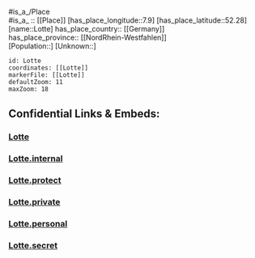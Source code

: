 ﻿---
location: [52.28,7.9] 
mapzoom: [7,12] 
mapmarker: city 
type: City
tags:
- geo/City


SpocWebEntityId: 32103
isDeleted: false
confidential: public

---
#is_a_/Place  
#is_a_ :: [[Place]] 
[has_place_longitude::7.9] 
[has_place_latitude::52.28] 
[name::Lotte] 
has_place_country:: [[Germany]]  
has_place_province:: [[NordRhein-Westfahlen]]  
[Population::] 
[Unknown::] 


```leaflet
id: Lotte
coordinates: [[Lotte]] 
markerFile: [[Lotte]] 
defaultZoom: 11 
maxZoom: 18
```


## Confidential Links & Embeds: 

### [Lotte](/_public/Earth/Continent/Europe/Europe~Central/Germany/Germany~West/Nord_Rhein-Westfalen/counties~NW/Steinfurt/cities~Steinfurt/Lotte.md) 

### [Lotte.internal](/_internal/Earth/Continent/Europe/Europe~Central/Germany/Germany~West/Nord_Rhein-Westfalen/counties~NW/Steinfurt/cities~Steinfurt/Lotte.internal.md) 

### [Lotte.protect](/_protect/Earth/Continent/Europe/Europe~Central/Germany/Germany~West/Nord_Rhein-Westfalen/counties~NW/Steinfurt/cities~Steinfurt/Lotte.protect.md) 

### [Lotte.private](/_private/Earth/Continent/Europe/Europe~Central/Germany/Germany~West/Nord_Rhein-Westfalen/counties~NW/Steinfurt/cities~Steinfurt/Lotte.private.md) 

### [Lotte.personal](/_personal/Earth/Continent/Europe/Europe~Central/Germany/Germany~West/Nord_Rhein-Westfalen/counties~NW/Steinfurt/cities~Steinfurt/Lotte.personal.md) 

### [Lotte.secret](/_secret/Earth/Continent/Europe/Europe~Central/Germany/Germany~West/Nord_Rhein-Westfalen/counties~NW/Steinfurt/cities~Steinfurt/Lotte.secret.md) 

